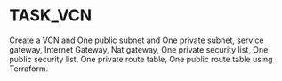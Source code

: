 # TASK_VCN
Create a VCN and One public subnet and One private subnet, service gateway, Internet Gateway, Nat gateway, One private security list, One public security list, One private route table, One public route table using Terraform.
